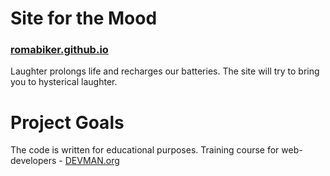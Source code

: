 # Site for the Mood
### [romabiker.github.io](http://romabiker.github.io)

Laughter prolongs life and recharges our batteries. The site will try to bring you to hysterical laughter.

# Project Goals

The code is written for educational purposes. Training course for web-developers - [DEVMAN.org](https://devman.org)
